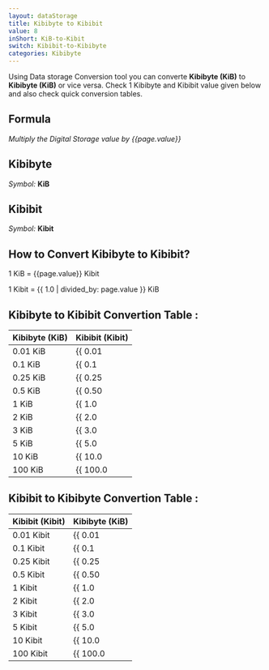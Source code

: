 ```yaml
---
layout: dataStorage
title: Kibibyte to Kibibit
value: 8
inShort: KiB-to-Kibit
switch: Kibibit-to-Kibibyte
categories: Kibibyte
---
```


Using Data storage Conversion tool you can converte **Kibibyte (KiB)** to **Kibibyte (KiB)** or vice versa. Check 1 Kibibyte and Kibibit value given below and also check quick conversion tables.

## Formula
*Multiply the Digital Storage value by {{page.value}}*

## Kibibyte
*Symbol:* **KiB**

## Kibibit
*Symbol:* **Kibit**

## How to Convert Kibibyte to Kibibit?

1 KiB = {{page.value}} Kibit

1 Kibit = {{ 1.0 | divided_by: page.value }} KiB


## Kibibyte to Kibibit Convertion Table :

| Kibibyte (KiB) | Kibibit (Kibit) |
| ---- | ---- |
| 0.01 KiB | {{ 0.01 | times: page.value }} Kibit |
| 0.1 KiB | {{ 0.1 | times: page.value }} Kibit |
| 0.25 KiB | {{ 0.25 | times: page.value }} Kibit |
| 0.5 KiB | {{ 0.50 | times: page.value }} Kibit |
| 1 KiB | {{ 1.0 | times: page.value }} Kibit |
| 2 KiB | {{ 2.0 | times: page.value }} Kibit |
| 3 KiB | {{ 3.0 | times: page.value }} Kibit |
| 5 KiB | {{ 5.0 | times: page.value }} Kibit |
| 10 KiB | {{ 10.0 | times: page.value }} Kibit |
| 100 KiB | {{ 100.0 | times: page.value }} Kibit |

## Kibibit to Kibibyte Convertion Table :

| Kibibit (Kibit) | Kibibyte (KiB) |
| ---- | ---- |
| 0.01 Kibit | {{ 0.01 | divided_by: page.value }} KiB |
| 0.1 Kibit | {{ 0.1 | divided_by: page.value }} KiB |
| 0.25 Kibit | {{ 0.25 | divided_by: page.value }} KiB |
| 0.5 Kibit | {{ 0.50 | divided_by: page.value }} KiB |
| 1 Kibit | {{ 1.0 | divided_by: page.value }} KiB |
| 2 Kibit | {{ 2.0 | divided_by: page.value }} KiB |
| 3 Kibit | {{ 3.0 | divided_by: page.value }} KiB |
| 5 Kibit | {{ 5.0 | divided_by: page.value }} KiB |
| 10 Kibit | {{ 10.0 | divided_by: page.value }} KiB |
| 100 Kibit | {{ 100.0 | divided_by: page.value }} KiB |


<script>
document.getElementById('selectInput')[5].selected = true
document.getElementById('selectOutput')[3].selected = true
</script>

